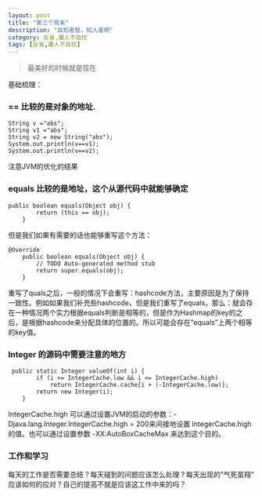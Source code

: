```yaml
---
layout: post
title: "第三个周末"
description: "自知者智，知人者明"
category: 反省,庸人不自扰
tags: [反省,庸人不自扰]
---
```


 > 最美好的时候就是现在   

基础梳理：
### == 比较的是对象的地址.    

~~~
String v ="abs";
String v1 ="abs";
String v2 = new String("abs");
System.out.println(v==v1);
System.out.println(v==v2);
~~~   

注意JVM的优化的结果

### equals 比较的是地址，这个从源代码中就能够确定    
~~~
public boolean equals(Object obj) {
        return (this == obj);
    }
~~~    
但是我们如果有需要的话也能够重写这个方法：

~~~
@Override
	public boolean equals(Object obj) {
		// TODO Auto-generated method stub
		return super.equals(obj);
	}

~~~   

重写了quals之后，一般的情况下会重写：hashcode方法，主要原因是为了保持一致性。例如如果我们补充些hashcode，但是我们重写了equals，那么：就会存在一种情况两个实力根据equals判断是相等的，但是作为Hashmap的key的之后，是根据hashcode来分配具体的位置的。所以可能会存在“equals”上两个相等的key值。   

###  Integer 的源码中需要注意的地方   

~~~
 public static Integer valueOf(int i) {
        if (i >= IntegerCache.low && i <= IntegerCache.high)
            return IntegerCache.cache[i + (-IntegerCache.low)];
        return new Integer(i);
    }
~~~   

IntegerCache.high 可以通过设置JVM的启动的参数：-Djava.lang.Integer.IntegerCache.high = 200来间接地设置 IntegerCache.high 的值。也可以通过设置参数 -XX:AutoBoxCacheMax 来达到这个目的。    

### 工作和学习   

每天的工作是否需要总结？每天碰到的问题应该怎么处理？每天出现的"气死苗翔" 应该如何的应对？自己的提高不就是应该这工作中来的吗？
